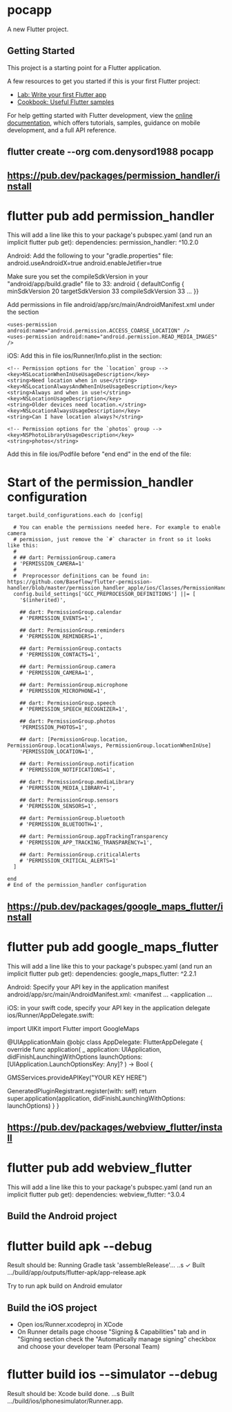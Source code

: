 # pocapp

A new Flutter project.

## Getting Started

This project is a starting point for a Flutter application.

A few resources to get you started if this is your first Flutter project:

- [Lab: Write your first Flutter app](https://docs.flutter.dev/get-started/codelab)
- [Cookbook: Useful Flutter samples](https://docs.flutter.dev/cookbook)

For help getting started with Flutter development, view the
[online documentation](https://docs.flutter.dev/), which offers tutorials,
samples, guidance on mobile development, and a full API reference.

## flutter create --org com.denysord1988 pocapp

## https://pub.dev/packages/permission_handler/install
# flutter pub add permission_handler
This will add a line like this to your package's pubspec.yaml (and run an implicit flutter pub get):
dependencies:
    permission_handler: ^10.2.0

Android:
Add the following to your "gradle.properties" file:
android.useAndroidX=true
android.enableJetifier=true

Make sure you set the compileSdkVersion in your "android/app/build.gradle" file to 33:
android {
    defaultConfig {
        minSdkVersion 20
        targetSdkVersion 33
        compileSdkVersion 33
...
}}

Add permissions in file android/app/src/main/AndroidManifest.xml under the section <manifest>

    <uses-permission android:name="android.permission.ACCESS_COARSE_LOCATION" />
    <uses-permission android:name="android.permission.READ_MEDIA_IMAGES" />

iOS:
Add this in file ios/Runner/Info.plist in the <dict> section:

	<!-- Permission options for the `location` group -->
    <key>NSLocationWhenInUseUsageDescription</key>
    <string>Need location when in use</string>
    <key>NSLocationAlwaysAndWhenInUseUsageDescription</key>
    <string>Always and when in use!</string>
    <key>NSLocationUsageDescription</key>
    <string>Older devices need location.</string>
    <key>NSLocationAlwaysUsageDescription</key>
    <string>Can I have location always?</string>

    <!-- Permission options for the `photos` group -->
    <key>NSPhotoLibraryUsageDescription</key>
    <string>photos</string>

Add this in file ios/Podfile before "end end" in the end of the file:
# Start of the permission_handler configuration
    target.build_configurations.each do |config|

      # You can enable the permissions needed here. For example to enable camera
      # permission, just remove the `#` character in front so it looks like this:
      #
      # ## dart: PermissionGroup.camera
      # 'PERMISSION_CAMERA=1'
      #
      #  Preprocessor definitions can be found in: https://github.com/Baseflow/flutter-permission-handler/blob/master/permission_handler_apple/ios/Classes/PermissionHandlerEnums.h
      config.build_settings['GCC_PREPROCESSOR_DEFINITIONS'] ||= [
        '$(inherited)',

        ## dart: PermissionGroup.calendar
        # 'PERMISSION_EVENTS=1',

        ## dart: PermissionGroup.reminders
        # 'PERMISSION_REMINDERS=1',

        ## dart: PermissionGroup.contacts
        # 'PERMISSION_CONTACTS=1',

        ## dart: PermissionGroup.camera
        # 'PERMISSION_CAMERA=1',

        ## dart: PermissionGroup.microphone
        # 'PERMISSION_MICROPHONE=1',

        ## dart: PermissionGroup.speech
        # 'PERMISSION_SPEECH_RECOGNIZER=1',

        ## dart: PermissionGroup.photos
        'PERMISSION_PHOTOS=1',

        ## dart: [PermissionGroup.location, PermissionGroup.locationAlways, PermissionGroup.locationWhenInUse]
        'PERMISSION_LOCATION=1',

        ## dart: PermissionGroup.notification
        # 'PERMISSION_NOTIFICATIONS=1',

        ## dart: PermissionGroup.mediaLibrary
        # 'PERMISSION_MEDIA_LIBRARY=1',

        ## dart: PermissionGroup.sensors
        # 'PERMISSION_SENSORS=1',   

        ## dart: PermissionGroup.bluetooth
        # 'PERMISSION_BLUETOOTH=1',

        ## dart: PermissionGroup.appTrackingTransparency
        # 'PERMISSION_APP_TRACKING_TRANSPARENCY=1',

        ## dart: PermissionGroup.criticalAlerts
        # 'PERMISSION_CRITICAL_ALERTS=1'
      ]

    end 
    # End of the permission_handler configuration

## https://pub.dev/packages/google_maps_flutter/install
# flutter pub add google_maps_flutter
This will add a line like this to your package's pubspec.yaml (and run an implicit flutter pub get):
dependencies:
    google_maps_flutter: ^2.2.1

Android:
Specify your API key in the application manifest android/app/src/main/AndroidManifest.xml:
<manifest ...
<application ...
<meta-data android:name="com.google.android.geo.API_KEY"
android:value="YOUR KEY HERE"/>

iOS:
in your swift code, specify your API key in the application delegate ios/Runner/AppDelegate.swift:

import UIKit
import Flutter
import GoogleMaps

@UIApplicationMain
@objc class AppDelegate: FlutterAppDelegate {
override func application(
_ application: UIApplication,
didFinishLaunchingWithOptions launchOptions: [UIApplication.LaunchOptionsKey: Any]?
) -> Bool {

GMSServices.provideAPIKey("YOUR KEY HERE")

GeneratedPluginRegistrant.register(with: self)
return super.application(application, didFinishLaunchingWithOptions: launchOptions)
}
}

## https://pub.dev/packages/webview_flutter/install
# flutter pub add webview_flutter
This will add a line like this to your package's pubspec.yaml (and run an implicit flutter pub get):
dependencies:
    webview_flutter: ^3.0.4

## Build the Android project
# flutter build apk --debug
Result should be:
Running Gradle task 'assembleRelease'...                           ..s
✓  Built .../build/app/outputs/flutter-apk/app-release.apk

Try to run apk build on Android emulator

## Build the iOS project
- Open ios/Runner.xcodeproj in XCode
- On Runner details page choose "Signing & Capabilities" tab
and in "Signing section check the "Automatically manage signing" checkbox
and choose your developer team (Personal Team)
# flutter build ios --simulator --debug
Result should be:
Xcode build done.                                           ...s
Built .../build/ios/iphonesimulator/Runner.app.